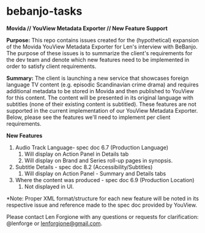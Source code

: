 # bebanjo-tasks
**Movida // YouView Metadata Exporter // New Feature Support**

**Purpose:** This repo contains issues created for the (hypothetical) expansion of the Movida YouView Metadata Exporter for Len's interview with BeBanjo. The purpose of these issues is to summarize the client's requirements for the dev team and denote which new features need to be implemented in order to satisfy client requirements.

**Summary:** The client is launching a new service that showcases foreign language TV content (e.g. episodic Scandinavian crime drama) and requires additional metadata to be stored in Movida and then published to YouView for this content. The content will be presented in its original language with subtitles (none of their existing content is subtitled). These features are not supported in the current implementation of our YouView Metadata Exporter. Below, please see the features we'll need to implement per client requirements.

**New Features**
1. Audio Track Language- spec doc 6.7 (Production Language)
    1. Will display on Action Panel in Details tab
    1. Will display on Brand and Series roll-up pages in synopsis.
1. Subtitle Details - spec doc 8.2 (Accessibility/Subtitles)
    1. Will display on Action Panel - Summary and Details tabs
1. Where the content was produced - spec doc 6.9 (Production Location)
    1. Not displayed in UI.
    
*Note: Proper XML format/structure for each new feature will be noted in its respective issue and reference made to the spec doc provided by YouView.

Please contact Len Forgione with any questions or requests for clarification: @lenforge or lenforgione@gmail.com.
